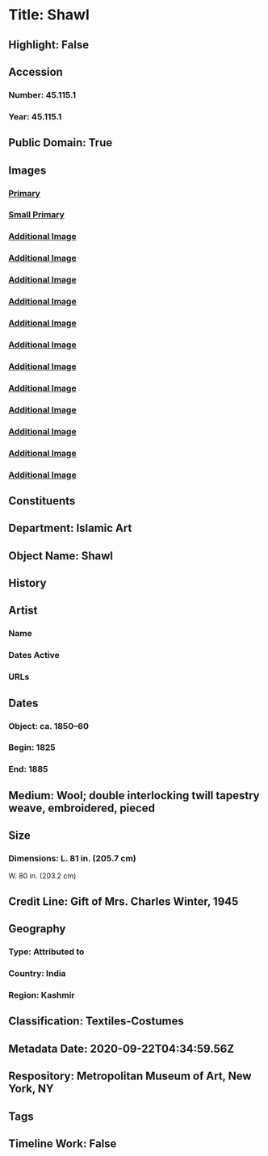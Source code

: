 # Title: Shawl
## Highlight: False
## Accession
### Number: 45.115.1
### Year: 45.115.1
## Public Domain: True
## Images
### [Primary](https://images.metmuseum.org/CRDImages/is/original/wb-45.115.1.JPG)
### [Small Primary](https://images.metmuseum.org/CRDImages/is/web-large/wb-45.115.1.JPG)
### [Additional Image](https://images.metmuseum.org/CRDImages/is/original/wb-45.115.1b.JPG)
### [Additional Image](https://images.metmuseum.org/CRDImages/is/original/wb-45.115.1c.JPG)
### [Additional Image](https://images.metmuseum.org/CRDImages/is/original/wb-45.115.1d.JPG)
### [Additional Image](https://images.metmuseum.org/CRDImages/is/original/wb-45.115.1e.JPG)
### [Additional Image](https://images.metmuseum.org/CRDImages/is/original/wb-45.115.1f.JPG)
### [Additional Image](https://images.metmuseum.org/CRDImages/is/original/wb-45.115.1g.JPG)
### [Additional Image](https://images.metmuseum.org/CRDImages/is/original/wb-45.115.1h.JPG)
### [Additional Image](https://images.metmuseum.org/CRDImages/is/original/wb-45.115.1i.JPG)
### [Additional Image](https://images.metmuseum.org/CRDImages/is/original/wb-45.115.1j.JPG)
### [Additional Image](https://images.metmuseum.org/CRDImages/is/original/wb-45.115.1k.JPG)
### [Additional Image](https://images.metmuseum.org/CRDImages/is/original/wb-45.115.1l.JPG)
### [Additional Image](https://images.metmuseum.org/CRDImages/is/original/135421.jpg)
## Constituents
## Department: Islamic Art
## Object Name: Shawl
## History
## Artist
### Name
### Dates Active
### URLs
## Dates
### Object: ca. 1850–60
### Begin: 1825
### End: 1885
## Medium: Wool; double interlocking twill tapestry weave, embroidered, pieced
## Size
### Dimensions: L. 81 in. (205.7 cm)
W. 80 in. (203.2 cm)
## Credit Line: Gift of Mrs. Charles Winter, 1945
## Geography
### Type: Attributed to
### Country: India
### Region: Kashmir
## Classification: Textiles-Costumes
## Metadata Date: 2020-09-22T04:34:59.56Z
## Respository: Metropolitan Museum of Art, New York, NY
## Tags
## Timeline Work: False